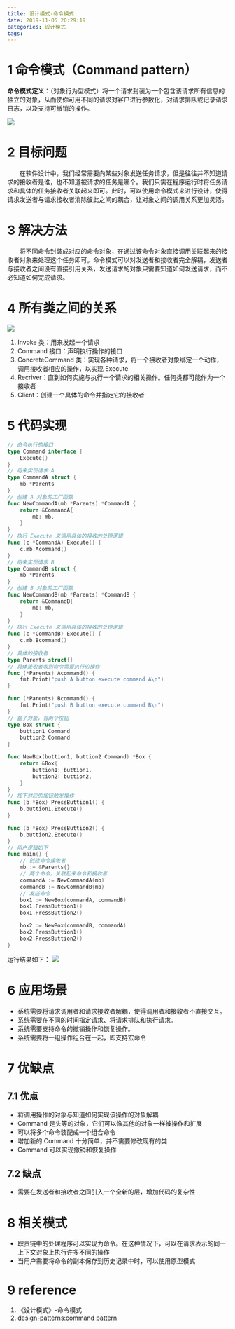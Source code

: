 ```yaml
---
title: 设计模式-命令模式
date: 2019-11-05 20:29:19
categories: 设计模式
tags:
---
```

# 1 命令模式（Command pattern）
**命令模式定义**：（对象行为型模式）将一个请求封装为一个包含该请求所有信息的独立的对象，从而使你可用不同的请求对客户进行参数化，对请求排队或记录请求日志，以及支持可撤销的操作。
<!--more-->
![](1.png)
# 2 目标问题
&emsp;&emsp;在软件设计中，我们经常需要向某些对象发送任务请求，但是往往并不知道请求的接收者是谁，也不知道被请求的任务是哪个。我们只需在程序运行时将任务请求和具体的任务接收者关联起来即可。此时，可以使用命令模式来进行设计，使得请求发送者与请求接收者消除彼此之间的耦合，让对象之间的调用关系更加灵活。

# 3 解决方法
&emsp;&emsp;将不同命令封装成对应的命令对象，在通过该命令对象直接调用关联起来的接收者对象来处理这个任务即可。命令模式可以对发送者和接收者完全解耦，发送者与接收者之间没有直接引用关系，发送请求的对象只需要知道如何发送请求，而不必知道如何完成请求。

# 4 所有类之间的关系
![](2.png)
1. Invoke 类：用来发起一个请求
2. Command 接口：声明执行操作的接口
3. ConcreteCommand 类：实现各种请求，将一个接收者对象绑定一个动作，调用接收者相应的操作，以实现 Execute
4. Recriver：直到如何实施与执行一个请求的相关操作。任何类都可能作为一个接收者
5. Client：创建一个具体的命令并指定它的接收者

# 5 代码实现
```go
// 命令执行的接口
type Command interface {
	Execute()
}
// 用来实现请求 A
type CommandA struct {
	mb *Parents
}
// 创建 A 对象的工厂函数
func NewCommandA(mb *Parents) *CommandA {
	return &CommandA{
		mb: mb,
	}
}
// 执行 Execute 来调用具体的接收的处理逻辑
func (c *CommandA) Execute() {
	c.mb.Acommand()
}
// 用来实现请求 B
type CommandB struct {
	mb *Parents
}
// 创建 B 对象的工厂函数
func NewCommandB(mb *Parents) *CommandB {
	return &CommandB{
		mb: mb,
	}
}
// 执行 Execute 来调用具体的接收的处理逻辑
func (c *CommandB) Execute() {
	c.mb.Bcommand()
}
// 具体的接收者
type Parents struct{}
// 具体接收者收到命令需要执行的操作
func (*Parents) Acommand() {
	fmt.Print("push A button execute command A\n")
}

func (*Parents) Bcommand() {
	fmt.Print("push B button execute command B\n")
}
// 盒子对象，有两个按钮
type Box struct {
	buttion1 Command
	buttion2 Command
}

func NewBox(buttion1, buttion2 Command) *Box {
	return &Box{
		buttion1: buttion1,
		buttion2: buttion2,
	}
}
// 按下对应的按钮触发操作
func (b *Box) PressButtion1() {
	b.buttion1.Execute()
}

func (b *Box) PressButtion2() {
	b.buttion2.Execute()
}
// 用户逻辑如下
func main() {
    // 创建命令接收者
    mb := &Parents{}
    // 两个命令，关联起来命令和接收者
	commandA := NewCommandA(mb)
	commandB := NewCommandB(mb)
    // 发送命令
	box1 := NewBox(commandA, commandB)
	box1.PressButtion1()
	box1.PressButtion2()

	box2 := NewBox(commandB, commandA)
	box2.PressButtion1()
	box2.PressButtion2()
}
```
运行结果如下：
![](3.png)

# 6 应用场景
- 系统需要将请求调用者和请求接收者解耦，使得调用者和接收者不直接交互。
- 系统需要在不同的时间指定请求、将请求排队和执行请求。
- 系统需要支持命令的撤销操作和恢复操作。
- 系统需要将一组操作组合在一起，即支持宏命令

# 7 优缺点

## 7.1 优点
- 将调用操作的对象与知道如何实现该操作的对象解耦
- Command 是头等的对象，它们可以像其他的对象一样被操作和扩展
- 可以将多个命令装配成一个组合命令
- 增加新的 Command 十分简单，并不需要修改现有的类
- Command 可以实现撤销和恢复操作

## 7.2 缺点
- 需要在发送者和接收者之间引入一个全新的层，增加代码的复杂性

# 8 相关模式
- 职责链中的处理程序可以实现为命令。在这种情况下，可以在请求表示的同一上下文对象上执行许多不同的操作
- 当用户需要将命令的副本保存到历史记录中时，可以使用原型模式

# 9 reference
1. 《设计模式》-命令模式
2. [design-patterns:command pattern](https://refactoring.guru/design-patterns/command)
